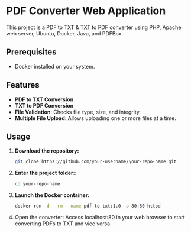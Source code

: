 # PDF Converter Web Application

This project is a PDF to TXT & TXT to PDF converter using PHP, Apache web server, Ubuntu, Docker, Java, and PDFBox.

## Prerequisites

- Docker installed on your system.

## Features

- **PDF to TXT Conversion**
- **TXT to PDF Conversion**
- **File Validation**: Checks file type, size, and integrity.
- **Multiple File Upload**: Allows uploading one or more files at a time.

## Usage

1. **Download the repository:**
   ```bash
   git clone https://github.com/your-username/your-repo-name.git
2. **Enter the project folder::**
   ```bash
   cd your-repo-name
3. **Launch the Docker container:**
   ```bash
   docker run -d --rm --name pdf-to-txt:1.0 -p 80:80 httpd
4. Open the converter:
Access localhost:80 in your web browser to start converting PDFs to TXT and vice versa.
